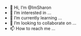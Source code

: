 - 👋 Hi, I’m @ImSharon
- 👀 I’m interested in ...
- 🌱 I’m currently learning ...
- 💞️ I’m looking to collaborate on ...
- 📫 How to reach me ...

<!---
ImSharon/ImSharon is a ✨ special ✨ repository because its `README.md` (this file) appears on your GitHub profile.
You can click the Preview link to take a look at your changes.
--->
